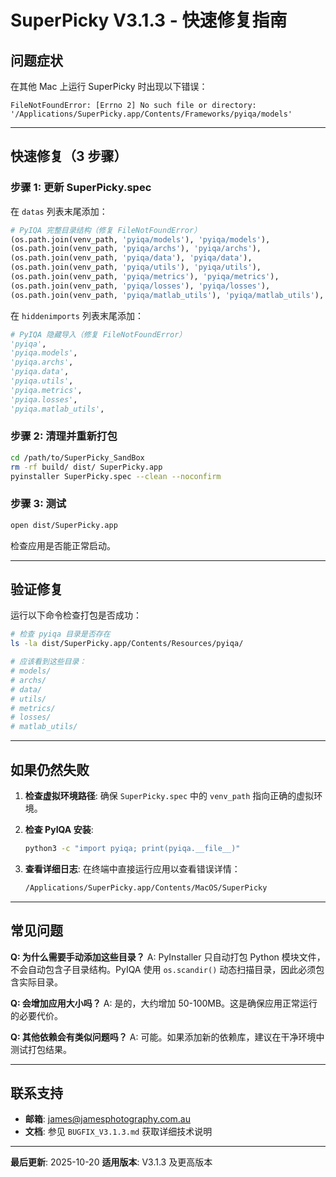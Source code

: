 # SuperPicky V3.1.3 - 快速修复指南

## 问题症状

在其他 Mac 上运行 SuperPicky 时出现以下错误：

```
FileNotFoundError: [Errno 2] No such file or directory:
'/Applications/SuperPicky.app/Contents/Frameworks/pyiqa/models'
```

---

## 快速修复（3 步骤）

### 步骤 1: 更新 SuperPicky.spec

在 `datas` 列表末尾添加：

```python
# PyIQA 完整目录结构（修复 FileNotFoundError）
(os.path.join(venv_path, 'pyiqa/models'), 'pyiqa/models'),
(os.path.join(venv_path, 'pyiqa/archs'), 'pyiqa/archs'),
(os.path.join(venv_path, 'pyiqa/data'), 'pyiqa/data'),
(os.path.join(venv_path, 'pyiqa/utils'), 'pyiqa/utils'),
(os.path.join(venv_path, 'pyiqa/metrics'), 'pyiqa/metrics'),
(os.path.join(venv_path, 'pyiqa/losses'), 'pyiqa/losses'),
(os.path.join(venv_path, 'pyiqa/matlab_utils'), 'pyiqa/matlab_utils'),
```

在 `hiddenimports` 列表末尾添加：

```python
# PyIQA 隐藏导入（修复 FileNotFoundError）
'pyiqa',
'pyiqa.models',
'pyiqa.archs',
'pyiqa.data',
'pyiqa.utils',
'pyiqa.metrics',
'pyiqa.losses',
'pyiqa.matlab_utils',
```

### 步骤 2: 清理并重新打包

```bash
cd /path/to/SuperPicky_SandBox
rm -rf build/ dist/ SuperPicky.app
pyinstaller SuperPicky.spec --clean --noconfirm
```

### 步骤 3: 测试

```bash
open dist/SuperPicky.app
```

检查应用是否能正常启动。

---

## 验证修复

运行以下命令检查打包是否成功：

```bash
# 检查 pyiqa 目录是否存在
ls -la dist/SuperPicky.app/Contents/Resources/pyiqa/

# 应该看到这些目录：
# models/
# archs/
# data/
# utils/
# metrics/
# losses/
# matlab_utils/
```

---

## 如果仍然失败

1. **检查虚拟环境路径**:
   确保 `SuperPicky.spec` 中的 `venv_path` 指向正确的虚拟环境。

2. **检查 PyIQA 安装**:
   ```bash
   python3 -c "import pyiqa; print(pyiqa.__file__)"
   ```

3. **查看详细日志**:
   在终端中直接运行应用以查看错误详情：
   ```bash
   /Applications/SuperPicky.app/Contents/MacOS/SuperPicky
   ```

---

## 常见问题

**Q: 为什么需要手动添加这些目录？**
A: PyInstaller 只自动打包 Python 模块文件，不会自动包含子目录结构。PyIQA 使用 `os.scandir()` 动态扫描目录，因此必须包含实际目录。

**Q: 会增加应用大小吗？**
A: 是的，大约增加 50-100MB。这是确保应用正常运行的必要代价。

**Q: 其他依赖会有类似问题吗？**
A: 可能。如果添加新的依赖库，建议在干净环境中测试打包结果。

---

## 联系支持

- **邮箱**: james@jamesphotography.com.au
- **文档**: 参见 `BUGFIX_V3.1.3.md` 获取详细技术说明

---

**最后更新**: 2025-10-20
**适用版本**: V3.1.3 及更高版本
